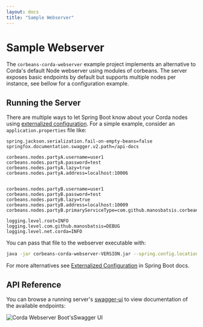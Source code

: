 ```yaml
---
layout: docs
title: "Sample Webserver"
---
```


# Sample Webserver


The `corbeans-corda-webserver` example project implements an alternative to Corda's default
Node webserver using modules of corbeans. The server exposes basic endpoints by default but supports multiple nodes
per instance, see bellow for a configuration example.

## Running the Server

There are multiple ways to let Spring Boot know about your Corda nodes using 
[externalized configuration](https://docs.spring.io/spring-boot/docs/current/reference/html/boot-features-external-config.html). 
For a simple example, consider an `application.properties` file like:

```properties
spring.jackson.serialization.fail-on-empty-beans=false
springfox.documentation.swagger.v2.path=/api-docs

corbeans.nodes.partyA.username=user1
corbeans.nodes.partyA.password=test
corbeans.nodes.partyA.lazy=true
corbeans.nodes.partyA.address=localhost:10006


corbeans.nodes.partyB.username=user1
corbeans.nodes.partyB.password=test
corbeans.nodes.partyB.lazy=true
corbeans.nodes.partyB.address=localhost:10009
corbeans.nodes.partyB.primaryServiceType=com.github.manosbatsis.corbeans.corda.webserver.components.SampleCustomCordaNodeServiceImpl

logging.level.root=INFO
logging.level.com.github.manosbatsis=DEBUG
logging.level.net.corda=INFO
```
 
You can pass that file to the webserver executable with:

```bash
java -jar corbeans-corda-webserver-VERSION.jar --spring.config.location=/path/to/application.properties
```

For more alternatives see [Externalized Configuration](https://docs.spring.io/spring-boot/docs/current/reference/html/boot-features-external-config.html)
in Spring Boot docs.


## API Reference

You can browse a running server's [swagger-ui](http://localhost:8080/swagger-ui.html) to view documentation of the 
available endpoints:

<img src="/corbeans/img/corda-webserver-spring-boot-swagger.png" alt="Corda Webserver Boot'sSwagger UI" />
